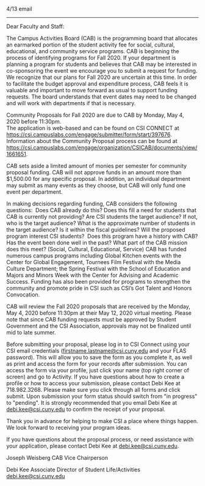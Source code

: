 4/13 email

----


Dear Faculty and Staff:

The Campus Activities Board (CAB) is the programming board that allocates an earmarked portion of the student activity fee for social, cultural, educational, and community service programs.  CAB is beginning the process of identifying programs for Fall 2020.  If your department is planning a program for students and believes that CAB may be interested in co-sponsoring the event we encourage you to submit a request for funding.  We recognize that our plans for Fall 2020 are uncertain at this time.  In order to facilitate the budget approval and expenditure process, CAB feels it is valuable and important to move forward as usual to support funding requests.  The board understands that event dates may need to be changed and will work with departments if that is necessary.  
 
Community Proposals for Fall 2020 are due to CAB by Monday, May 4, 2020 before 11:30pm.  
The application is web-based and can be found on CSI CONNECT at https://csi.campuslabs.com/engage/submitter/form/start/397676.  
Information about the Community Proposal process can be found at https://csi.campuslabs.com/engage/organization/CSICAB/documents/view/1661651​.
 
CAB sets aside a limited amount of monies per semester for community proposal funding.  CAB will not approve funds in an amount more than \$1,500.00 for any specific proposal.  In addition, an individual department may submit as many events as they choose, but CAB will only fund one event per department. 
 
In making decisions regarding funding, CAB considers the following questions:
​  Does CAB already do this? Does this fill a need for students that CAB is currently not providing?
  Are CSI students the target audience? If not, who is the target audience?
  What is the approximate number of students in the target audience? Is it within the fiscal guidelines?
 Will the proposed program interest CSI students?
​  Does this program have a history with CAB? Has the event been done well in the past?
  What part of the CAB mission does this meet? (Social, Cultural, Educational, Service)
CAB has funded numerous campus programs including Global Kitchen events with the Center for Global Engagement, Tournees Film Festival with the Media Culture Department; the Spring Festival with the School of Education and Majors and Minors Week with the Center for Advising and Academic Success. Funding has also been provided for programs to strengthen the community and promote pride in CSI such as CSI’s Got Talent and Honors Convocation.
 
CAB will review the Fall 2020 proposals that are received by the Monday, May 4, 2020  before 11:30pm at their May 12, 2020 virtual meeting.  Please note that since CAB funding requests must be approved by Student Government and the CSI Association, approvals may not be finalized until mid to late summer. 
 
Before submitting your proposal, please log in to CSI Connect using your CSI email credentials (firstname.lastname@csi.cuny.edu and your FLAS password). This will allow you to save the form as you complete it, as well as print and access the form for your records after submission.  You can access the form via your profile, just click your name (top right corner of screen) and go to Activity. If you have questions about how to create a profile or how to access your submission, please contact Debi Kee at 718.982.3268.  Please make sure you click through all forms and click submit.  Upon submission your form status should switch from "in progress" to "pending".  It is strongly recommended that you email Debi Kee at debi.kee@csi.cuny.edu to confirm the receipt of your proposal.  
 
Thank you in advance for helping to make CSI a place where things happen.  We look forward to receiving your program ideas. 
 
If you have questions about the proposal process, or need assistance with your application, please contact Debi Kee at debi.kee@csi.cuny.edu.  
 
Joseph Weisberg
CAB Vice Chairperson
 
Debi Kee
Associate Director of Student Life/Activities
debi.kee@csi.cuny.edu​
 
